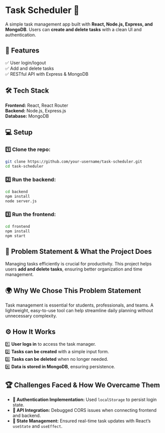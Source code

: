 # **Task Scheduler** 📝  

A simple task management app built with **React, Node.js, Express, and MongoDB**. Users can **create and delete tasks** with a clean UI and authentication.  

## **🚀 Features**  
✅ User login/logout  
✅ Add and delete tasks  
✅ RESTful API with Express & MongoDB  

## **🛠 Tech Stack**  
**Frontend:** React, React Router  
**Backend:** Node.js, Express.js  
**Database:** MongoDB  

## **💻 Setup**  

### 1️⃣ Clone the repo:  
```sh
git clone https://github.com/your-username/task-scheduler.git  
cd task-scheduler
```

### 2️⃣ Run the backend:  
```sh
cd backend  
npm install  
node server.js  
```

### 3️⃣ Run the frontend:  
```sh
cd frontend  
npm install  
npm start  
```

## **🤔 Problem Statement & What the Project Does**  
Managing tasks efficiently is crucial for productivity. This project helps users **add and delete tasks**, ensuring better organization and time management.  

## **🌍 Why We Chose This Problem Statement**  
Task management is essential for students, professionals, and teams. A lightweight, easy-to-use tool can help streamline daily planning without unnecessary complexity.  

## **⚙️ How It Works**  
1️⃣ **User logs in** to access the task manager.  
2️⃣ **Tasks can be created** with a simple input form.  
3️⃣ **Tasks can be deleted** when no longer needed.  
4️⃣ **Data is stored in MongoDB**, ensuring persistence.  

## **🏆 Challenges Faced & How We Overcame Them**  
- **🔹 Authentication Implementation:** Used `localStorage` to persist login state.  
- **🔹 API Integration:** Debugged CORS issues when connecting frontend and backend.  
- **🔹 State Management:** Ensured real-time task updates with React’s `useState` and `useEffect`.  

```
